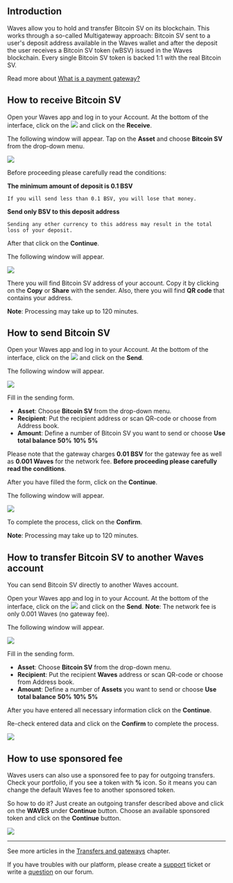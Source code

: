 ## Introduction

Waves allow you to hold and transfer Bitcoin SV on its blockchain. This works through a so-called Multigateway approach: Bitcoin SV sent to a user's deposit address available in the Waves wallet and after the deposit the user receives a Bitcoin SV token \(wBSV\) issued in the Waves blockchain. Every single Bitcoin SV token is backed 1:1 with the real Bitcoin SV.

Read more about [What is a payment gateway?](/waves-client/frequently-asked-questions-faq/transfers-and-gateways/payment-gateway.md)

## How to receive Bitcoin SV

Open your Waves app and log in to your Account.
At the bottom of the interface, click on the ![](/waves-client/mobile-apps/_assets/waves_transfers_ios_01.png) and click on the **Receive**.

The following window will appear. Tap on the **Asset** and choose **Bitcoin SV** from the drop-down menu.

![](/waves-client/mobile-apps/_assets/bitcoin-sv_01.png)

Before proceeding please carefully read the conditions:

**The minimum amount of deposit is 0.1 BSV**
```
If you will send less than 0.1 BSV, you will lose that money.
```
**Send only BSV to this deposit address**
```
Sending any other currency to this address may result in the total loss of your deposit.
```

After that click on the **Continue**.

The following window will appear.

![](/waves-client/mobile-apps/_assets/bitcoin-sv_02.png)

There you will find Bitcoin SV address of your account. Copy it by clicking on the **Copy** or **Share** with the sender. Also, there you will find **QR code** that contains your address.

**Note**: Processing may take up to 120 minutes.

## How to send Bitcoin SV

Open your Waves app and log in to your Account.
At the bottom of the interface, click on the ![](/waves-client/mobile-apps/_assets/waves_transfers_ios_01.png) and click on the **Send**.

The following window will appear.

![](/waves-client/mobile-apps/_assets/bitcoin-sv_03.png)

Fill in the sending form.

* **Asset**: Choose **Bitcoin SV** from the drop-down menu.
* **Recipient**: Put the recipient address or scan QR-code or choose from Address book.
* **Amount**: Define a number of Bitcoin SV you want to send or choose **Use total balance** **50%** **10%** **5%**

Please note that the gateway charges **0.01 BSV** for the gateway fee as well as **0.001 Waves** for the network fee.
**Before proceeding please carefully read the conditions**.

After you have filled the form, click on the **Continue**.

The following window will appear.

![](/waves-client/mobile-apps/_assets/bitcoin-sv_04.png)

To complete the process, click on the **Confirm**.

**Note**: Processing may take up to 120 minutes.

## How to transfer Bitcoin SV to another Waves account

You can send Bitcoin SV directly to another Waves account.

Open your Waves app and log in to your Account.
At the bottom of the interface, click on the ![](/waves-client/mobile-apps/_assets/waves_transfers_ios_01.png) and click on the **Send**.
**Note**: The network fee is only 0.001 Waves \(no gateway fee\).

The following window will appear.

![](/waves-client/mobile-apps/_assets/bitcoin-sv_05.png)

Fill in the sending form.

* **Asset**: Choose **Bitcoin SV** from the drop-down menu.
* **Recipient**: Put the recipient **Waves** address or scan QR-code or choose from Address book.
* **Amount**: Define a number of **Assets** you want to send or choose **Use total balance** **50%** **10%** **5%**

After you have entered all necessary information click on the **Continue**.

Re-check entered data and click on the **Confirm** to complete the process.

![](/waves-client/mobile-apps/_assets/bitcoin-sv_06.png)

## How to use sponsored fee

Waves users can also use a sponsored fee to pay for outgoing transfers. Check your portfolio, if you see a token with **%** icon. So it means you can change the default Waves fee to another sponsored token.

So how to do it? Just create an outgoing transfer described above and click on the **WAVES** under **Continue** button.
Choose an available sponsored token and click on the **Continue** button.

![](/waves-client/mobile-apps/_assets/transaction_fee.png)

___

See more articles in the [Transfers and gateways](/waves-client/mobile-apps/android/wallet-management.md) chapter.

If you have troubles with our platform, please create a [support](https://support.wavesplatform.com/) ticket or write a [question](https://forum.wavesplatform.com/) on our forum.
